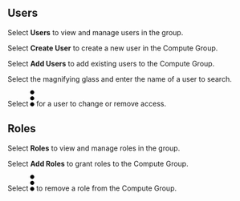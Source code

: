 
## Users


Select **Users** to view and manage users in the group.

Select **Create User** to create a new user in the Compute Group.

Select **Add Users** to add existing users to the Compute Group.

Select the magnifying glass and enter the name of a user to search.

Select ![""](Images/zsz1597101912145.svg) for a user to change or remove access.

## Roles


Select **Roles** to view and manage roles in the group.

Select **Add Roles** to grant roles to the Compute Group.

Select ![""](Images/zsz1597101912145.svg) to remove a role from the Compute Group.

